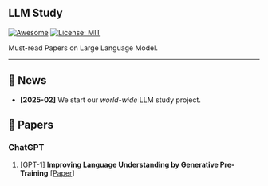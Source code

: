 ## LLM Study

[![Awesome](https://awesome.re/badge.svg)](https://github.com/pitlover/LLM_study) 
[![License: MIT](https://img.shields.io/badge/License-MIT-green.svg)](https://opensource.org/licenses/MIT)


Must-read Papers on Large Language Model.

---

## 🔔 News

- **[2025-02]** We start our *world-wide* LLM study project.

## 🌄 Papers

### ChatGPT

1. [GPT-1] **Improving Language Understanding by Generative Pre-Training** [[Paper](https://cdn.openai.com/research-covers/language-unsupervised/language_understanding_paper.pdf)]
